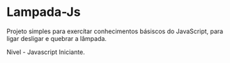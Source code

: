 # Lampada-Js

Projeto simples para exercítar conhecimentos básiscos do JavaScript,
para ligar desligar e quebrar a lâmpada.

Nivel - Javascript Iniciante.